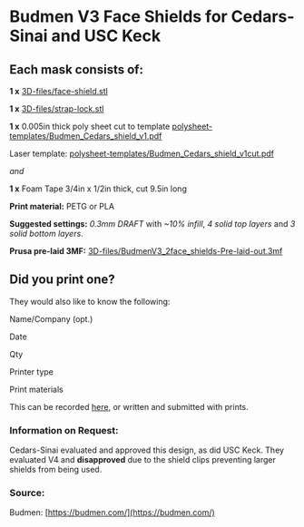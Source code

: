 # Budmen V3 Face Shields for Cedars-Sinai and USC Keck

## Each mask consists of:
**1 x** [3D-files/face-shield.stl](https://github.com/CRASHSpace/COVID-19-3dprints/raw/master/Face%20Shield/Budmen%20Face%20Shield/V3/3D-files/face-shield.stl)

**1 x** [3D-files/strap-lock.stl](https://github.com/CRASHSpace/COVID-19-3dprints/raw/master/Face%20Shield/Budmen%20Face%20Shield/V3/3D-files/strap-lock.stl)

**1 x** 0.005in thick poly sheet cut to template [polysheet-templates/Budmen_Cedars_shield_v1.pdf](https://github.com/CRASHSpace/COVID-19-3dprints/raw/master/Face%20Shield/Budmen%20Face%20Shield/V3/polysheet-templates/Budmen_Cedars_shield_v1.pdf) 

Laser template: [polysheet-templates/Budmen_Cedars_shield_v1cut.pdf](https://github.com/CRASHSpace/COVID-19-3dprints/raw/master/Face%20Shield/Budmen%20Face%20Shield/V3/polysheet-templates/Budmen_Cedars_shield_v1cut.pdf)

*and*

**1 x** Foam Tape 3/4in x 1/2in thick, cut 9.5in long

**Print material:** PETG or PLA

**Suggested settings:** *0.3mm DRAFT* with *~10% infill*, *4 solid top layers* and *3 solid bottom layers*.

**Prusa pre-laid 3MF:** [3D-files/BudmenV3_2face_shields-Pre-laid-out.3mf](https://github.com/CRASHSpace/COVID-19-3dprints/raw/master/Face%20Shield/Budmen%20Face%20Shield/V3/3D-files/BudmenV3_2face_shields-Pre-laid-out.3mf)

## Did you print one?
They would also like to know the following:

Name/Company (opt.)

Date

Qty

Printer type

Print materials

This can be recorded [here](https://airtable.com/shrZCoERKFkLPPHIm), or written and submitted with prints.

### Information on Request:
Cedars-Sinai evaluated and approved this design, as did USC Keck. They evaluated V4 and **disapproved** due to the shield clips preventing larger shields from being used.

### Source:
Budmen: [https://budmen.com/](https://budmen.com/)
